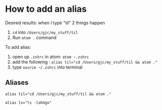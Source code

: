 # How to add an alias
Desired results: when I type "til" 2 things happen
1. `cd` into `/Users/gjc/my_stuff/til`
2. Run `atom .` command   
 
To add alias:  
1. open up `.zshrc` in atom: `atom ~.zshrc`
2. add the following : `alias til="cd /Users/gjc/my_stuff/til && atom ."`
2. type `source ~/.zshrc` into terminal

## Aliases

```
alias til="cd /Users/gjc/my_stuff/til && atom ."

alias ls="ls -lahGgo"
```
